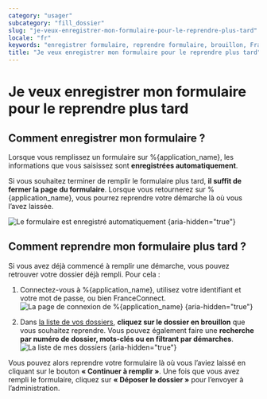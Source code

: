 ```yaml
---
category: "usager"
subcategory: "fill_dossier"
slug: "je-veux-enregistrer-mon-formulaire-pour-le-reprendre-plus-tard"
locale: "fr"
keywords: "enregistrer formulaire, reprendre formulaire, brouillon, France Connect"
title: "Je veux enregistrer mon formulaire pour le reprendre plus tard"
---
```


# Je veux enregistrer mon formulaire pour le reprendre plus tard

## Comment enregistrer mon formulaire ?

Lorsque vous remplissez un formulaire sur %{application_name}, les informations que vous saisissez sont **enregistrées automatiquement**.

Si vous souhaitez terminer de remplir le formulaire plus tard, **il suffit de fermer la page du formulaire**. Lorsque vous retournerez sur %{application_name}, vous pourrez reprendre votre démarche là où vous l’avez laissée.

![Le formulaire est enregistré automatiquement {aria-hidden="true"}](faq/usager-form-footer-submit.png)

## Comment reprendre mon formulaire plus tard ?

Si vous avez déjà commencé à remplir une démarche, vous pouvez retrouver votre dossier déjà rempli. Pour cela :

1. Connectez-vous à %{application_name}, utilisez votre identifiant et votre mot de passe, ou bien FranceConnect.
  ![La page de connexion de %{application_name} {aria-hidden="true"}](faq/sign-in-page.png)

2. Dans [la liste de vos dossiers](/dossiers), **cliquez sur le dossier en brouillon** que vous souhaitez reprendre. Vous pouvez également faire une **recherche par numéro de dossier, mots-clés ou en filtrant par démarches**.
  ![La liste de mes dossiers {aria-hidden="true"}](faq/usager-dossiers-list.png)

Vous pouvez alors reprendre votre formulaire là où vous l’aviez laissé en cliquant sur le bouton **« Continuer à remplir »**. Une fois que vous avez rempli le formulaire, cliquez sur **« Déposer le dossier »** pour l’envoyer à l’administration.

